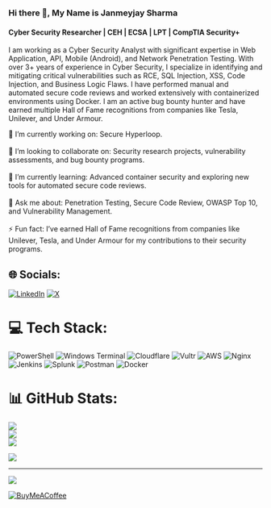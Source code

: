 ### Hi there 👋, My Name is Janmeyjay Sharma
#### Cyber Security Researcher | CEH | ECSA | LPT | CompTIA Security+
I am working as a Cyber Security Analyst with significant expertise in Web Application, API, Mobile (Android), and Network Penetration Testing. With over 3+ years of experience in Cyber Security, I specialize in identifying and mitigating critical vulnerabilities such as RCE, SQL Injection, XSS, Code Injection, and Business Logic Flaws. I have performed manual and automated secure code reviews and worked extensively with containerized environments using Docker. I am an active bug bounty hunter and have earned multiple Hall of Fame recognitions from companies like Tesla, Unilever, and Under Armour. 

🔭 I’m currently working on: Secure Hyperloop.<br><br>🤝 I’m looking to collaborate on: Security research projects, vulnerability assessments, and bug bounty programs.<br><br>🌱 I’m currently learning: Advanced container security and exploring new tools for automated secure code reviews.<br><br>💬 Ask me about: Penetration Testing, Secure Code Review, OWASP Top 10, and Vulnerability Management.<br><br>⚡ Fun fact: I’ve earned Hall of Fame recognitions from companies like Unilever, Tesla, and Under Armour for my contributions to their security programs.


## 🌐 Socials:
[![LinkedIn](https://img.shields.io/badge/LinkedIn-%230077B5.svg?logo=linkedin&logoColor=white)](https://linkedin.com/in/janmeyjaysharma) [![X](https://img.shields.io/badge/X-black.svg?logo=X&logoColor=white)](https://x.com/janmeyjaysharma) 

# 💻 Tech Stack:
![PowerShell](https://img.shields.io/badge/PowerShell-%235391FE.svg?style=for-the-badge&logo=powershell&logoColor=white) ![Windows Terminal](https://img.shields.io/badge/Windows%20Terminal-%234D4D4D.svg?style=for-the-badge&logo=windows-terminal&logoColor=white) ![Cloudflare](https://img.shields.io/badge/Cloudflare-F38020?style=for-the-badge&logo=Cloudflare&logoColor=white) ![Vultr](https://img.shields.io/badge/Vultr-007BFC.svg?style=for-the-badge&logo=vultr) ![AWS](https://img.shields.io/badge/AWS-%23FF9900.svg?style=for-the-badge&logo=amazon-aws&logoColor=white) ![Nginx](https://img.shields.io/badge/nginx-%23009639.svg?style=for-the-badge&logo=nginx&logoColor=white) ![Jenkins](https://img.shields.io/badge/jenkins-%232C5263.svg?style=for-the-badge&logo=jenkins&logoColor=white) ![Splunk](https://img.shields.io/badge/splunk-%23000000.svg?style=for-the-badge&logo=splunk&logoColor=white) ![Postman](https://img.shields.io/badge/Postman-FF6C37?style=for-the-badge&logo=postman&logoColor=white) ![Docker](https://img.shields.io/badge/docker-%230db7ed.svg?style=for-the-badge&logo=docker&logoColor=white)
# 📊 GitHub Stats:
![](https://github-readme-stats.vercel.app/api?username=janmeyjaysharma&theme=dark&hide_border=false&include_all_commits=false&count_private=false)<br/>
![](https://github-readme-streak-stats.herokuapp.com/?user=janmeyjaysharma&theme=dark&hide_border=false)<br/>
![](https://github-readme-stats.vercel.app/api/top-langs/?username=janmeyjaysharma&theme=dark&hide_border=false&include_all_commits=false&count_private=false&layout=compact)

![](https://quotes-github-readme.vercel.app/api?type=horizontal&theme=radical)

---
[![](https://visitcount.itsvg.in/api?id=janmeyjaysharma&icon=0&color=0)](https://visitcount.itsvg.in)


[![BuyMeACoffee](https://img.shields.io/badge/Buy%20Me%20a%20Coffee-ffdd00?style=for-the-badge&logo=buy-me-a-coffee&logoColor=black)](https://buymeacoffee.com/janmeyjaysharma) 

  
<!-- Proudly created with GPRM ( https://gprm.itsvg.in ) -->
